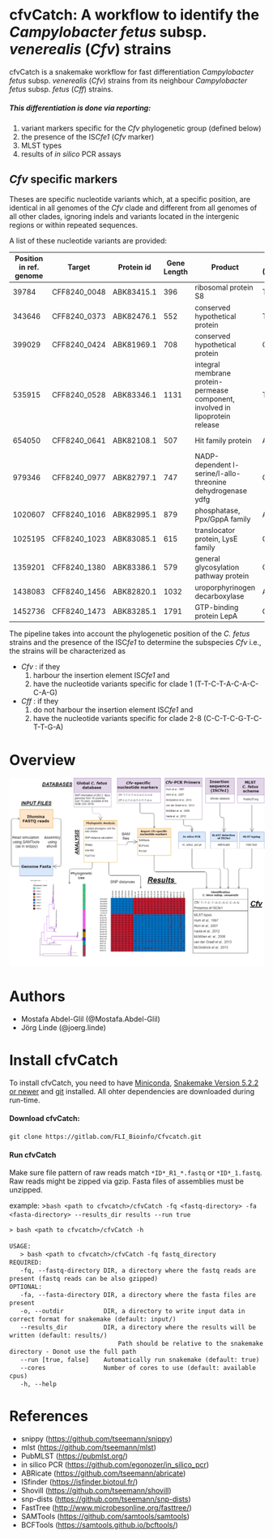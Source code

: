 # cfvCatch: A workflow to identify the _Campylobacter fetus_ subsp. _venerealis_ (_Cfv_) strains

cfvCatch is a snakemake workflow for fast differentiation _Campylobacter fetus_ subsp. _venerealis_ (_Cfv_) strains from its neighbour _Campylobacter fetus_ subsp. _fetus_ (_Cff_) strains.  


##### This differentiation is done via reporting:

1. variant markers specific for the _Cfv_ phylogenetic group (defined below)
2. the presence of the IS*Cfe1* (_Cfv_ marker)
3. MLST types 
4. results of _in silico_ PCR assays

## _Cfv_ specific markers
Theses are specific nucleotide variants which, at a specific position, are identical in all genomes of the _Cfv_ clade and different from all genomes of all other clades, ignoring indels and variants located in the intergenic regions or within repeated sequences.

A list of these nucleotide variants are provided:

| Position in ref. genome | Target       | Protein id | Gene Length | Product                                                                       | Cfv (100) | Cff (182) | Effect on reference sequence | Cfv AA | Cff AA |
|-----------------------------------------|--------------|------------|-------------|-------------------------------------------------------------------------------|-----------|-----------|------------------------------|--------|--------|
| 39784                                   | CFF8240_0048 | ABK83415.1 | 396         | ribosomal protein S8                                                          | T         | C         | synonymous                   | L      | L      |
| 343646                                  | CFF8240_0373 | ABK82476.1 | 552         | conserved hypothetical protein                                                | T         | C         | synonymous                   | L      | L      |
| 399029                                  | CFF8240_0424 | ABK81969.1 | 708         | conserved hypothetical protein                                                | C         | T         | synonymous                   | G      | G      |
| 535915                                  | CFF8240_0528 | ABK83346.1 | 1131        | integral membrane protein-permease component, involved in lipoprotein release | T         | C         | synonymous                   | S      | S      |
| 654050                                  | CFF8240_0641 | ABK82108.1 | 507         | Hit family protein                                                            | A         | G         | non-synonymous               | I      | V      |
| 979346                                  | CFF8240_0977 | ABK82797.1 | 747         | NADP-dependent l-serine/l-allo-threonine dehydrogenase ydfg                   | C         | T         | non-synonymous               | C      | Y      |
| 1020607                                 | CFF8240_1016 | ABK82995.1 | 879         | phosphatase, Ppx/GppA family                                                  | A         | C         | non-synonymous               | D      | E      |
| 1025195                                 | CFF8240_1023 | ABK83085.1 | 615         | translocator protein, LysE family                                             | C         | T         | non-synonymous               | S      | N      |
| 1359201                                 | CFF8240_1380 | ABK83386.1 | 579         | general glycosylation pathway protein                                         | C         | T         | non-synonymous               | M      | I      |
| 1438083                                 | CFF8240_1456 | ABK82820.1 | 1032        | uroporphyrinogen decarboxylase                                                | A         | G         | synonymous                   | D      | D      |
| 1452736                                 | CFF8240_1473 | ABK83285.1 | 1791        | GTP-binding protein LepA                                                      | G         | A         | synonymous                   | T      | T      | 

The pipeline takes into account the phylogenetic position of the _C. fetus_ strains and the presence of the ISC*fe1* to determine the subspecies _Cfv_ i.e., the strains will be characterized as 
* _Cfv_ : if they 
    1. harbour the  insertion element IS*Cfe1* and 
    2. have the nucleotide variants specific for clade 1 (T-T-C-T-A-C-A-C-C-A-G)
* _Cff_ : if they 
    1. do not harbour the insertion element IS*Cfe1* and 
    2. have the nucleotide variants specific for clade 2-8 (C-C-T-C-G-T-C-T-T-G-A)

# Overview
![pic](workflow.png)

# Authors

* Mostafa Abdel-Glil (@Mostafa.Abdel-Glil)
* Jörg Linde (@joerg.linde)


# Install cfvCatch

To install cfvCatch, you need to have [Miniconda](https://docs.conda.io/projects/conda/en/latest/user-guide/install/linux.html), [Snakemake Version 5.2.2 or newer](https://snakemake.readthedocs.io/en/stable/getting_started/installation.html) and [git](https://gist.github.com/derhuerst/1b15ff4652a867391f03) installed.
All ohter dependencies are downloaded during run-time.


#### Download cfvCatch:

    git clone https://gitlab.com/FLI_Bioinfo/Cfvcatch.git

#### Run cfvCatch

Make sure file pattern of raw reads match `*ID*_R1_*.fastq` or `*ID*_1.fastq`. Raw reads might be zipped via gzip. Fasta files of assemblies must be unzipped.  

example: >`bash <path to cfvcatch>/cfvCatch -fq <fastq-directory> -fa <fasta-directory> --results_dir results --run true`

```
> bash <path to cfvcatch>/cfvCatch -h

USAGE:
   > bash <path to cfvcatch>/cfvCatch -fq fastq_directory
REQUIRED:
   -fq, --fastq-directory DIR, a directory where the fastq reads are present (fastq reads can be also gzipped)
OPTIONAL:
   -fa, --fasta-directory DIR, a directory where the fasta files are present
   -o, --outdir           DIR, a directory to write input data in correct format for snakemake (default: input/)
   --results_dir          DIR, a directory where the results will be written (default: results/)
                              Path should be relative to the snakemake directory - Donot use the full path
   --run [true, false]    Automatically run snakemake (default: true)
   --cores                Number of cores to use (default: available cpus)
   -h, --help

```

# References 
* snippy (https://github.com/tseemann/snippy) 
* mlst (https://github.com/tseemann/mlst)
* PubMLST (https://pubmlst.org/)
* in silico PCR (https://github.com/egonozer/in_silico_pcr)
* ABRicate (https://github.com/tseemann/abricate)
* ISfinder (https://isfinder.biotoul.fr/)
* Shovill (https://github.com/tseemann/shovill)
* snp-dists (https://github.com/tseemann/snp-dists)
* FastTree (http://www.microbesonline.org/fasttree/)
* SAMTools (https://github.com/samtools/samtools)
* BCFTools (https://samtools.github.io/bcftools/)
